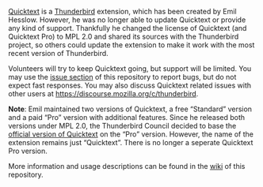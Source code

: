 [Quicktext](https://addons.thunderbird.net/addon/quicktext/) is a [Thunderbird](https://www.thunderbird.net/) extension, which has been created by Emil Hesslow. However, he was no longer able to update Quicktext or provide any kind of support. Thankfully he changed the license of Quicktext (and Quicktext Pro) to MPL 2.0 and shared its sources with the Thunderbird project, so others could update the extension to make it work with the most recent version of Thunderbird.

Volunteers will try to keep Quicktext going, but support will be limited. You may use the [issue section](https://github.com/thundernest/quicktext/issues) of this repository to report bugs, but do not expect fast responses. You may also discuss Quicktext related issues with other users at https://discourse.mozilla.org/c/thunderbird.

**Note**: Emil maintained two versions of Quicktext, a free “Standard” version and a paid “Pro” version with additional features. Since he released both versions under MPL 2.0, the Thunderbird Council decided to base the [official version of Quicktext](https://addons.thunderbird.net/addon/quicktext/) on the “Pro” version. However, the name of the extension remains just “Quicktext”. There is no longer a seperate Quicktext Pro version.

More information and usage descriptions can be found in the [wiki](https://github.com/thundernest/quicktext/wiki) of this repository.
